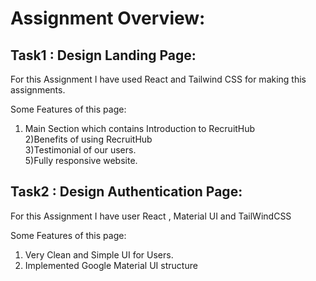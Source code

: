 # Assignment Overview:

## Task1 : Design Landing Page: 

For this Assignment I have used React and Tailwind CSS for making this assignments. <br/>

Some Features of this page: <br/>
1) Main Section which contains Introduction to RecruitHub  <br/>
2)Benefits of using RecruitHub <br/>
3)Testimonial of our users.<br/>
5)Fully responsive website.

## Task2 : Design Authentication Page:

For this Assignment I have user React , Material UI and TailWindCSS <br/>

Some Features of this page: <br/>
1) Very Clean and Simple UI for Users.
2) Implemented Google Material UI structure



